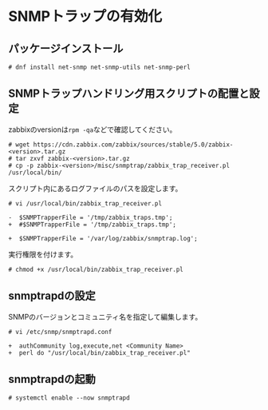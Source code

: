 # SNMPトラップの有効化
## パッケージインストール
```
# dnf install net-snmp net-snmp-utils net-snmp-perl
```
## SNMPトラップハンドリング用スクリプトの配置と設定
zabbixのversionは`rpm -qa`などで確認してください。
```
# wget https://cdn.zabbix.com/zabbix/sources/stable/5.0/zabbix-<version>.tar.gz
# tar zxvf zabbix-<version>.tar.gz
# cp -p zabbix-<version>/misc/snmptrap/zabbix_trap_receiver.pl /usr/local/bin/
```
スクリプト内にあるログファイルのパスを設定します。
```
# vi /usr/local/bin/zabbix_trap_receiver.pl
```
```
-  $SNMPTrapperFile = '/tmp/zabbix_traps.tmp';
+  #$SNMPTrapperFile = '/tmp/zabbix_traps.tmp';

+  $SNMPTrapperFile = '/var/log/zabbix/snmptrap.log';
```
実行権限を付けます。
```
# chmod +x /usr/local/bin/zabbix_trap_receiver.pl
```
## snmptrapdの設定
SNMPのバージョンとコミュニティ名を指定して編集します。
```
# vi /etc/snmp/snmptrapd.conf
```
```
+  authCommunity log,execute,net <Community Name>
+  perl do "/usr/local/bin/zabbix_trap_receiver.pl"
```
## snmptrapdの起動
```
# systemctl enable --now snmptrapd
```
